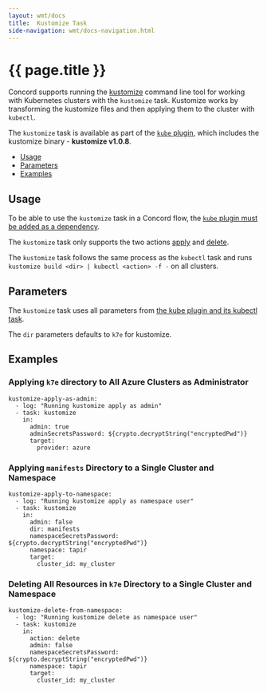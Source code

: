 ```yaml
---
layout: wmt/docs
title:  Kustomize Task
side-navigation: wmt/docs-navigation.html
---
```


# {{ page.title }}

Concord supports running the
[kustomize](https://github.com/kubernetes-sigs/kustomize#kustomize)
command line tool for working with Kubernetes clusters with the `kustomize`
task. Kustomize works by transforming the kustomize files and then applying them
to the cluster with `kubectl`.

The `kustomize` task is available as part of the [`kube` plugin](./kubectl.html),
which includes the kustomize binary - __kustomize v1.0.8__.

- [Usage](#usage)
- [Parameters](#parameters)
- [Examples](#examples)

## Usage

To be able to use the `kustomize` task in a Concord flow, the
[`kube` plugin must be added as a dependency](./kubectl.html#usage).

The `kustomize` task only supports the two actions
[apply](https://kubernetes.io/docs/concepts/cluster-administration/manage-deployment/#kubectl-apply)
and 
[delete](https://kubernetes.io/docs/concepts/cluster-administration/manage-deployment/#bulk-operations-in-kubectl).

The `kustomize` task follows the same process as the `kubectl` task and 
runs  `kustomize build <dir> | kubectl <action> -f -` on all clusters.

## Parameters

The `kustomize` task uses all parameters from 
[the kube plugin and its kubectl task](./kubectl.html#).

The `dir` parameters defaults to `k7e` for kustomize. 

<a name="#examples">

## Examples

### Applying `k7e` directory to All Azure Clusters as Administrator

```
kustomize-apply-as-admin:
  - log: "Running kustomize apply as admin"
  - task: kustomize
    in:
      admin: true
      adminSecretsPassword: ${crypto.decryptString("encryptedPwd")}
      target:
        provider: azure
```

### Applying `manifests` Directory to a Single Cluster and Namespace

```
kustomize-apply-to-namespace:
  - log: "Running kustomize apply as namespace user"
  - task: kustomize
    in:
      admin: false
      dir: manifests
      namespaceSecretsPassword: ${crypto.decryptString("encryptedPwd")}
      namespace: tapir
      target:
        cluster_id: my_cluster
```

### Deleting All Resources in `k7e` Directory to a Single Cluster and Namespace

```
kustomize-delete-from-namespace:
  - log: "Running kustomize delete as namespace user"
  - task: kustomize
    in:
      action: delete
      admin: false
      namespaceSecretsPassword: ${crypto.decryptString("encryptedPwd")}
      namespace: tapir
      target:
        cluster_id: my_cluster
```

